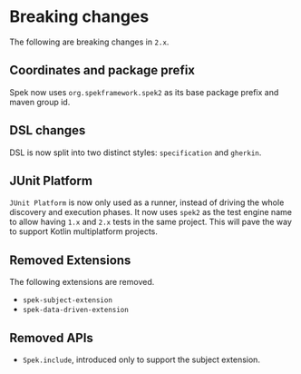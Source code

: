 # Breaking changes
The following are breaking changes in `2.x`.

## Coordinates and package prefix
Spek now uses `org.spekframework.spek2` as its base package prefix and maven group id.

## DSL changes
DSL is now split into two distinct styles: `specification` and `gherkin`. 

## JUnit Platform
`JUnit Platform` is now only used as a runner, instead of driving the whole discovery and execution phases. It now
uses `spek2` as the test engine name to allow having `1.x` and `2.x` tests in the same project. This will pave the
way to support Kotlin multiplatform projects.

## Removed Extensions
The following extensions are removed.

- `spek-subject-extension`
- `spek-data-driven-extension`

## Removed APIs
- `Spek.include`, introduced only to support the subject extension.

